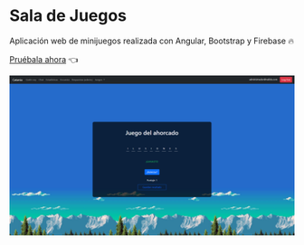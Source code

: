 # Sala de Juegos

Aplicación web de minijuegos realizada con Angular, Bootstrap y Firebase :fire:

[Pruébala ahora](https://laptop-97205.web.app/) :point_left:

![alt text](./capturas/Captura%20de%20pantalla%202022-07-17%20190504.png)
